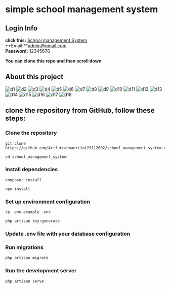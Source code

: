 # simple school management system 

## Login Info
**click this:** [School management System](https://school.arifurdev.xyz/)<br>
**Email:**admin@gmail.com<br>
**Password:** 12345678<br>

**You can clone this repo and then scroll down**
## About this project

![d1](https://github.com/Arifurrahmanrifat29112002/school_management/assets/98427204/2875e130-4c6d-4a71-8624-24cf567c725b)
![d2](https://github.com/Arifurrahmanrifat29112002/school_management/assets/98427204/d072e8b4-ac28-49fb-8ede-f1c824cb1848)
![d3](https://github.com/Arifurrahmanrifat29112002/school_management/assets/98427204/afa98f57-e9e0-403e-a3bc-b883aaddb6ee)
![d4](https://github.com/Arifurrahmanrifat29112002/school_management/assets/98427204/0ee3a0d8-9ad3-4291-9398-058585c2ee2b)
![d5](https://github.com/Arifurrahmanrifat29112002/school_management/assets/98427204/0415b6b8-7c81-423f-b781-139343301919)
![d6](https://github.com/Arifurrahmanrifat29112002/school_management/assets/98427204/c5eae86f-53e2-47dc-9a23-21ef86916829)
![d7](https://github.com/Arifurrahmanrifat29112002/school_management/assets/98427204/a21ff9e2-0121-4572-94a5-0c749ab4208a)
![d8](https://github.com/Arifurrahmanrifat29112002/school_management/assets/98427204/2fd9d7c3-65a8-465a-a6c0-b5adc9e013bd)
![d9](https://github.com/Arifurrahmanrifat29112002/school_management/assets/98427204/b748d4b6-8244-462c-8d27-80da2ad48cf2)
![d10](https://github.com/Arifurrahmanrifat29112002/school_management/assets/98427204/32923d22-4420-45dc-a566-deca286fd9ed)
![d11](https://github.com/Arifurrahmanrifat29112002/school_management/assets/98427204/5b5bde98-e947-4f6c-9dbd-43f0f7d70cd4)
![d12](https://github.com/Arifurrahmanrifat29112002/school_management/assets/98427204/d09f7b81-34e5-4102-ade4-933a4942bac5)
![d13](https://github.com/Arifurrahmanrifat29112002/school_management/assets/98427204/b94b4b42-a3ae-48d8-9db8-996769756ae0)
![d14](https://github.com/Arifurrahmanrifat29112002/school_management/assets/98427204/3145d925-54e8-4440-8cc8-e2d6a82d96a5)
![d15](https://github.com/Arifurrahmanrifat29112002/school_management/assets/98427204/8d999cd3-36d0-410e-8e3e-fa99d7fb6629)
![d16](https://github.com/Arifurrahmanrifat29112002/school_management/assets/98427204/4850deec-a81a-4cd8-b48f-13e7ba545a8b)
![d17](https://github.com/Arifurrahmanrifat29112002/school_management/assets/98427204/29462782-da62-4606-90f9-4214fff92d84)
![d18](https://github.com/Arifurrahmanrifat29112002/school_management/assets/98427204/17071d11-c4f7-4d83-9677-834fe37b1039)

## clone the repository from GitHub, follow these steps:
### Clone the repository
```
git clone https://github.com/Arifurrahmanrifat29112002/school_management_system.git
```
```
cd school_management_system
```

### Install dependencies
```
composer install
```
```
npm install
```

### Set up environment configuration
```
cp .env.example .env
```
```
php artisan key:generate
```

### Update .env file with your database configuration

### Run migrations
```
php artisan migrate
```
### Run the development server
```
php artisan serve
```


